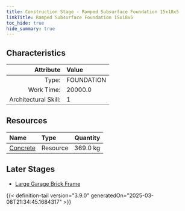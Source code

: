 ```yaml
---
title: Construction Stage - Ramped Subsurface Foundation 15x18x5
linkTitle: Ramped Subsurface Foundation 15x18x5
toc_hide: true
hide_summary: true
---
```

<!-- This is generated by the MarsSim HelpGenertor, do not edit. -->

## Characteristics

| Attribute      | Value |
|--------:|:------|
|Type:|FOUNDATION|
|Work Time:|20000.0|
|Architectural Skill:|1|

## Resources

| Name | Type | Quantity |
|:-----|:-----|-----:|
|[Concrete](/docs/definitions/resource/concrete)|Resource|369.0 kg|

## Later Stages
- [Large Garage Brick Frame](/docs/definitions/construction/large-garage-brick-frame)



{{< definition-tail version="3.9.0" generatedOn="2025-03-08T21:34:45.1684317" >}}

